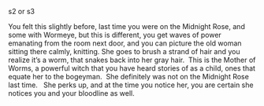 s2 or s3

You felt this slightly before, last time you were on the Midnight Rose, and some with Wormeye, but this is different, you get waves of power emanating from the room next door, and you can picture the old woman sitting there calmly, knitting. She goes to brush a strand of hair and you realize it’s a worm, that snakes back into her gray hair.  This is the Mother of Worms, a powerful witch that you have heard stories of as a child, ones that equate her to the bogeyman.  She definitely was not on the Midnight Rose last time.   She perks up, and at the time you notice her, you are certain she notices you and your bloodline as well.
